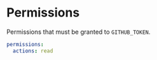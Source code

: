 # Permissions

Permissions that must be granted to `GITHUB_TOKEN`.

```yml
permissions:
  actions: read
```
